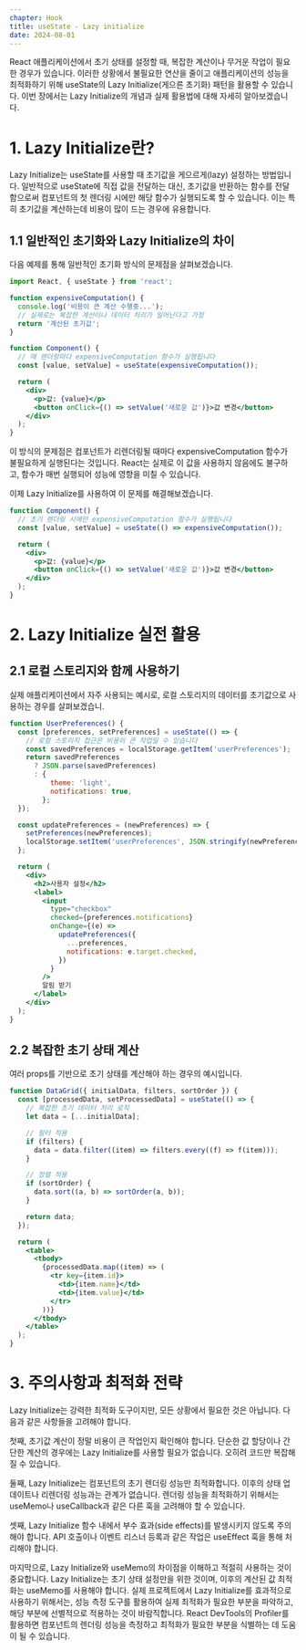 ```yaml
---
chapter: Hook
title: useState - Lazy initialize
date: 2024-08-01
---
```


React 애플리케이션에서 초기 상태를 설정할 때, 복잡한 계산이나 무거운 작업이 필요한 경우가 있습니다. 이러한 상황에서 불필요한 연산을 줄이고 애플리케이션의 성능을 최적화하기 위해 useState의 Lazy Initialize(게으른 초기화) 패턴을 활용할 수 있습니다. 이번 장에서는 Lazy Initialize의 개념과 실제 활용법에 대해 자세히 알아보겠습니다.

# 1. Lazy Initialize란?

Lazy Initialize는 useState를 사용할 때 초기값을 게으르게(lazy) 설정하는 방법입니다. 일반적으로 useState에 직접 값을 전달하는 대신, 초기값을 반환하는 함수를 전달함으로써 컴포넌트의 첫 렌더링 시에만 해당 함수가 실행되도록 할 수 있습니다. 이는 특히 초기값을 계산하는데 비용이 많이 드는 경우에 유용합니다.

## 1.1 일반적인 초기화와 Lazy Initialize의 차이

다음 예제를 통해 일반적인 초기화 방식의 문제점을 살펴보겠습니다.

```jsx
import React, { useState } from 'react';

function expensiveComputation() {
  console.log('비용이 큰 계산 수행중...');
  // 실제로는 복잡한 계산이나 데이터 처리가 일어난다고 가정
  return '계산된 초기값';
}

function Component() {
  // 매 렌더링마다 expensiveComputation 함수가 실행됩니다
  const [value, setValue] = useState(expensiveComputation());

  return (
    <div>
      <p>값: {value}</p>
      <button onClick={() => setValue('새로운 값')}>값 변경</button>
    </div>
  );
}
```

이 방식의 문제점은 컴포넌트가 리렌더링될 때마다 expensiveComputation 함수가 불필요하게 실행된다는 것입니다. React는 실제로 이 값을 사용하지 않음에도 불구하고, 함수가 매번 실행되어 성능에 영향을 미칠 수 있습니다.

이제 Lazy Initialize를 사용하여 이 문제를 해결해보겠습니다.

```jsx
function Component() {
  // 초기 렌더링 시에만 expensiveComputation 함수가 실행됩니다
  const [value, setValue] = useState(() => expensiveComputation());

  return (
    <div>
      <p>값: {value}</p>
      <button onClick={() => setValue('새로운 값')}>값 변경</button>
    </div>
  );
}
```

# 2. Lazy Initialize 실전 활용

## 2.1 로컬 스토리지와 함께 사용하기

실제 애플리케이션에서 자주 사용되는 예시로, 로컬 스토리지의 데이터를 초기값으로 사용하는 경우를 살펴보겠습니.

```jsx
function UserPreferences() {
  const [preferences, setPreferences] = useState(() => {
    // 로컬 스토리지 접근은 비용이 큰 작업일 수 있습니다
    const savedPreferences = localStorage.getItem('userPreferences');
    return savedPreferences
      ? JSON.parse(savedPreferences)
      : {
          theme: 'light',
          notifications: true,
        };
  });

  const updatePreferences = (newPreferences) => {
    setPreferences(newPreferences);
    localStorage.setItem('userPreferences', JSON.stringify(newPreferences));
  };

  return (
    <div>
      <h2>사용자 설정</h2>
      <label>
        <input
          type="checkbox"
          checked={preferences.notifications}
          onChange={(e) =>
            updatePreferences({
              ...preferences,
              notifications: e.target.checked,
            })
          }
        />
        알림 받기
      </label>
    </div>
  );
}
```

## 2.2 복잡한 초기 상태 계산

여러 props를 기반으로 초기 상태를 계산해야 하는 경우의 예시입니다.

```jsx
function DataGrid({ initialData, filters, sortOrder }) {
  const [processedData, setProcessedData] = useState(() => {
    // 복잡한 초기 데이터 처리 로직
    let data = [...initialData];

    // 필터 적용
    if (filters) {
      data = data.filter((item) => filters.every((f) => f(item)));
    }

    // 정렬 적용
    if (sortOrder) {
      data.sort((a, b) => sortOrder(a, b));
    }

    return data;
  });

  return (
    <table>
      <tbody>
        {processedData.map((item) => (
          <tr key={item.id}>
            <td>{item.name}</td>
            <td>{item.value}</td>
          </tr>
        ))}
      </tbody>
    </table>
  );
}
```

# 3. 주의사항과 최적화 전략

Lazy Initialize는 강력한 최적화 도구이지만, 모든 상황에서 필요한 것은 아닙니다. 다음과 같은 사항들을 고려해야 합니다.

첫째, 초기값 계산이 정말 비용이 큰 작업인지 확인해야 합니다. 단순한 값 할당이나 간단한 계산의 경우에는 Lazy Initialize를 사용할 필요가 없습니다. 오히려 코드만 복잡해질 수 있습니다.

둘째, Lazy Initialize는 컴포넌트의 초기 렌더링 성능만 최적화합니다. 이후의 상태 업데이트나 리렌더링 성능과는 관계가 없습니다. 렌더링 성능을 최적화하기 위해서는 useMemo나 useCallback과 같은 다른 훅을 고려해야 할 수 있습니다.

셋째, Lazy Initialize 함수 내에서 부수 효과(side effects)를 발생시키지 않도록 주의해야 합니다. API 호출이나 이벤트 리스너 등록과 같은 작업은 useEffect 훅을 통해 처리해야 합니다.

마지막으로, Lazy Initialize와 useMemo의 차이점을 이해하고 적절히 사용하는 것이 중요합니다. Lazy Initialize는 초기 상태 설정만을 위한 것이며, 이후의 계산된 값 최적화는 useMemo를 사용해야 합니다.
실제 프로젝트에서 Lazy Initialize를 효과적으로 사용하기 위해서는, 성능 측정 도구를 활용하여 실제 최적화가 필요한 부분을 파악하고, 해당 부분에 선별적으로 적용하는 것이 바람직합니다. React DevTools의 Profiler를 활용하면 컴포넌트의 렌더링 성능을 측정하고 최적화가 필요한 부분을 식별하는 데 도움이 될 수 있습니다.

